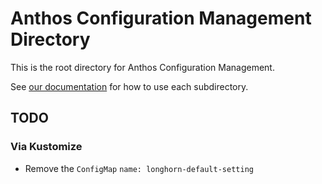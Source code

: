 # Anthos Configuration Management Directory

This is the root directory for Anthos Configuration Management.

See [our documentation](https://cloud.google.com/anthos-config-management/docs/repo) for how to use each subdirectory.


## TODO

### Via Kustomize

* Remove the `ConfigMap` `name: longhorn-default-setting`
